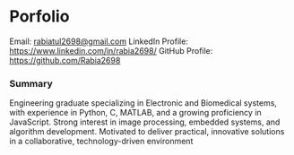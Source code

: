 
# Porfolio

Email: rabiatul2698@gmail.com
LinkedIn Profile: https://www.linkedin.com/in/rabia2698/
GitHub Profile: https://github.com/Rabia2698

### Summary
Engineering graduate specializing in Electronic and Biomedical systems, with experience in Python, C, MATLAB, and a growing proficiency in JavaScript. Strong interest in image processing, embedded systems, and algorithm development. Motivated to deliver practical, innovative solutions in a collaborative, technology-driven environment
